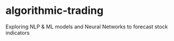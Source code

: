 # algorithmic-trading
Exploring NLP &amp; ML models and Neural Networks to forecast stock indicators
